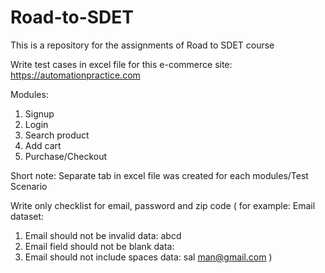 # Road-to-SDET
This is a repository for the assignments of Road to SDET course

Write test cases in excel file for this e-commerce site: https://automationpractice.com

Modules:
1. Signup
2. Login
3. Search product
4. Add cart
5. Purchase/Checkout

Short note: Separate tab in excel file was created for each modules/Test Scenario

Write only checklist for email, password and zip code
(
for example: 
Email dataset:
1. Email should not be invalid 
data: abcd
2. Email field should not be blank
data:
3. Email should not include spaces
data: sal man@gmail.com
)
